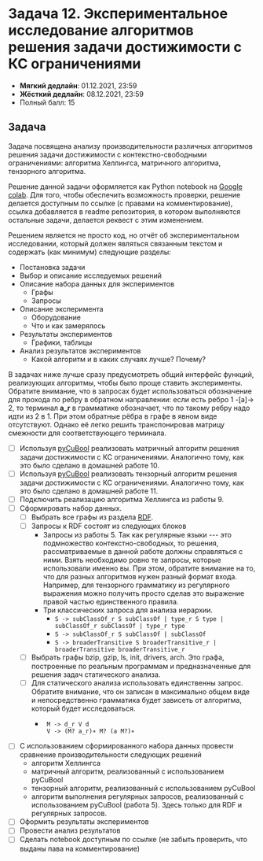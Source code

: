 # Задача 12. Экспериментальное исследование алгоритмов решения задачи достижимости с КС ограничениями

* **Мягкий дедлайн**: 01.12.2021, 23:59
* **Жёсткий дедлайн**: 08.12.2021, 23:59
* Полный балл: 15

## Задача

Задача посвящена анализу производительности различных алгоритмов решения задачи достижимости с контекстно-свободными ограничениями: алгоритма Хеллингса, матричного алгоритма, тензорного алгоритма.

Решение данной задачи оформляется как Python notebook на [Google colab](https://colab.research.google.com/). Для того, чтобы обеспечить возможность проверки, решение делается доступным по ссылке (с правами на комментирование), ссылка добавляется в readme репозитория, в котором выполняются остальные задачи, делается реквест с этим изменением.

Решением является не просто код, но отчёт об экспериментальном исследовании, который должен являться связанным текстом и содержать (как минимум) следующие разделы:
- Постановка задачи
- Выбор и описание исследуемых решений
- Описание набора данных для экспериментов
  - Графы
  - Запросы
- Описание эксперимента
  - Оборудование
  - Что и как замерялось
- Результаты экспериментов
  - Графики, таблицы
- Анализ результатов экспериментов
  - Какой алгоритм и в каких случаях лучше? Почему?

В задачах ниже лучше сразу предусмотреть общий интерфейс функций, реализующих алгоритмы, чтобы было проще ставить эксперименты. Обратите внимание, что в запросах будет использоваться обозначение для прохода по ребру в обратном направлении: если есть ребро 1 -[a]-> 2, то терминал **a_r** в грамматике обозначает, что по такому ребру надо идти из 2 в 1. При этом обратные рёбра в графе в явном виде отсутствуют. Однако её легко решить транспонировав матрицу смежности для соответствующего терминала.

- [ ] Используя [pyCuBool](https://pypi.org/project/pycubool/) реализовать матричный алгоритм решения задачи достижимости с КС ограничениями. Аналогично тому, как это было сделано в домашней работе 10.
- [ ] Используя [pyCuBool](https://pypi.org/project/pycubool/) реализовать тензорный алгоритм решения задачи достижимости с КС ограничениями. Аналогично тому, как это было сделано в домашней работе 11.
- [ ] Подключить реализацию алгоритма Хеллингса из работы 9.
- [ ] Сформировать набор данных.
  - [ ] Выбрать все графы из раздела [RDF](https://jetbrains-research.github.io/CFPQ_Data/dataset/RDF.html).
  - [ ] Запросы к RDF состоят из следующих блоков
    - Запросы из работы 5. Так как регулярные языки --- это подмножество контекстно-свободных, то решения, рассматриваемые в данной работе должны справляться с ними. Взять необходимо ровно те запросы, которые использовали именно вы. При этом, обратите внимание на то, что для разных алгоритмов нужен разный формат входа. Например, для тензорного грамматику из регулярного выражения можно получить просто сделав это выражение правой частью единственного правила.
    - Три классических запроса для анализа иерархии.
      - ```S -> subClassOf_r S subClassOf | type_r S type | subClassOf_r subClassOf | type_r type ```
      - ```S -> subClassOf_r S subClassOf | subClassOf ```
      - ```S -> broaderTransitive S broaderTransitive_r | broaderTransitive broaderTransitive_r ```
  - [ ] Выбрать графы bzip, gzip, ls, init, drivers, arch. Это графа, построенные по реальным программам и предназначенные для решения задач статического анализа.
  - [ ] Для статического анализа использовать единственны запрос. Обратите внимание, что он записан в максимально общем виде и непосредственно грамматика будет зависеть от алгоритма, который будет исследоваться.
    - ```
       M -> d_r V d
       V -> (M? a_r)∗ M? (a M?)∗
      ```
- [ ] С использованием сформированного набора данных провести сравнение производительности следующих решений
  - алгоритм Хеллингса
  - матричный алгоритм, реализованный с использованием pyCuBool
  - тензорный алгоритм, реализованный с использованием pyCuBool
  - алгоритм выполнения регулярных запросов, реализованный с использованием pyCuBool (работа 5). Здесь только для RDF и регулярных запросов.
- [ ] Оформить результаты экспериментов
- [ ] Провести анализ результатов
- [ ] Сделать notebook доступным по ссылке (не забыть проверить, что выданы пава на комментирование)
